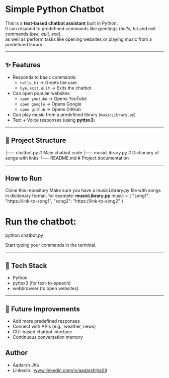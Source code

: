 # Simple Python Chatbot

This is a **text-based chatbot assistant** built in Python.  
It can respond to predefined commands like greetings (*hello, hi*) and exit commands (*bye, quit, exit*),  
as well as perform tasks like opening websites or playing music from a predefined library.  

---

## ✨ Features
- Responds to basic commands:
  - `hello`, `hi` → Greets the user  
  - `bye`, `exit`, `quit` → Exits the chatbot  
- Can open popular websites:
  - `open youtube` → Opens YouTube  
  - `open google` → Opens Google  
  - `open github` → Opens GitHub  
- Can play music from a predefined library (`musicLibrary.py`)  
- Text + Voice responses (using **pyttsx3**)  

---

## 📂 Project Structure
├── chatbot.py # Main chatbot code
├── musicLibrary.py # Dictionary of songs with links
└── README.md # Project documentation

---

## How to Run
Clone this repository
Make sure you have a musicLibrary.py file with songs in dictionary format.
for example:
**musicLibrary.py**
music = {
    "song1": "https://link-to-song1",
    "song2": "https://link-to-song2"
}

# Run the chatbot:
python chatbot.py

Start typing your commands in the terminal.

---

## 📌 Tech Stack
- Python
- pyttsx3 (for text-to-speech)
- webbrowser (to open websites)

---

## 🔮 Future Improvements
- Add more predefined responses
- Connect with APIs (e.g., weather, news)
- GUI-based chatbot interface
- Continuous conversation memory

## Author
- Aadarsh Jha
- Linkedin : www.linkedin.com/in/aadarshjha09
